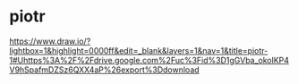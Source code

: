 # piotr


https://www.draw.io/?lightbox=1&highlight=0000ff&edit=_blank&layers=1&nav=1&title=piotr-1#Uhttps%3A%2F%2Fdrive.google.com%2Fuc%3Fid%3D1gGVba_okolKP4V9hSpafmDZSz6QXX4aP%26export%3Ddownload
